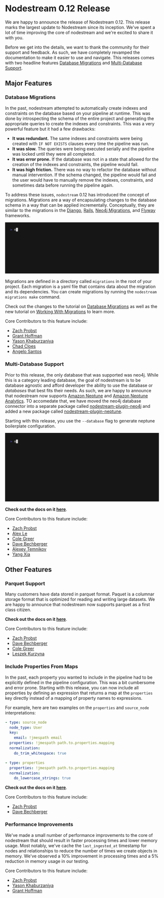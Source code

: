 # Nodestream 0.12 Release

We are happy to announce the release of Nodestream 0.12. 
This release marks the largest update to Nodestream since its inception. 
We've spent a lot of time improving the core of nodestream and we're excited to share it with you.

Before we get into the details, we want to thank the community for their support and feedback. 
As such, we have completely revamped the documentation to make it easier to use and navigate.
This releases comes with two headline features [Database Migrations](#database-migrations) and [Multi-Database Support](#multi-database-support).

## Major Features

### Database Migrations 

In the past, nodestream attempted to automatically create indexes and constraints on the database based on your pipeline at runtime.
This was done by introspecting the schema of the entire project and generating the appropriate queries to create the indexes and constraints.
This was a very powerful feature but it had a few drawbacks:
- **It was redundant.** The same indexes and constraints were being created with `IF NOT EXISTS` clauses every time the pipeline was run.
- **It was slow.** The queries were being executed serially and the pipeline was locked until they were all completed.
- **It was error prone.** If the database was not in a state that allowed for the creation of the indexes and constraints, the pipeline would fail.
- **It was high friction.** There was no way to refactor the database without manual intervention. If the schema changed, the pipeline would fail and the user would have to manually remove the indexes, constraints, and sometimes data before running the pipeline again.

To address these issues, `nodestream` 0.12 has introduced the concept of migrations.
Migrations are a way of encapsulating changes to the database schema in a way that can be applied incrementally. 
Conceptually, they are similar to the migrations in the [Django](https://docs.djangoproject.com/en/5.0/topics/migrations/), [Rails](https://guides.rubyonrails.org/v3.2/migrations.html), [Neo4j Migrations](https://neo4j.com/labs/neo4j-migrations/2.0/), and [Flyway](https://documentation.red-gate.com/fd/migrations-184127470.html) frameworks.

![Database Migrations](./migrations.gif)

Migrations are defined in a directory called `migrations` in the root of your project.
Each migration is a yaml file that contains data about the migration and its dependencies.
You can create migrations by running the `nodestream migrations make` command.

Check out the changes to the tutorial on [Database Migrations](/docs/docs/tutorial-basics/prepare-your-database) as well as the new tutorial on [Working With Migrations](/docs/docs/tutorials-intermediate/working-with-migrations) to learn more.

Core Contributors to this feature include:
- [Zach Probst](https://github.com/zprobst)
- [Grant Hoffman](https://github.com/grantleehoffman)
- [Yason Khaburzaniya](https://github.com/yasonk)
- [Chad Cloes](https://github.com/ccloes)
- [Angelo Santos](https://github.com/angelosantos4)

### Multi-Database Support 

Prior to this release, the only database that was supported was neo4j. 
While this is a category leading database, the goal of nodestream is to be database agnostic and afford developer the ability to use the database or _databases_ that best fits their needs. 
As such, we are happy to announce that nodestream now supports [Amazon Neptune](https://aws.amazon.com/neptune/) and [Amazon Neptune Analytics](https://docs.aws.amazon.com/neptune-analytics/latest/userguide/what-is-neptune-analytics.html).
TO accomedate that, we have moved the neo4j database connector into a separate package called [nodestream-plugin-neo4j](https://pypi.org/project/nodestream-plugin-neo4j/) and added a new package called [nodestream-plugin-neptune](https://pypi.org/project/nodestream-plugin-neptune/).

Starting with this release, you use the `--database` flag to generate neptune boilerplate configuration. 

![Database Migrations](./neptune.gif)

**Check out the docs on it [here](/docs/docs/databases/neptune/)**.

Core Contributors to this feature include:
- [Zach Probst](https://github.com/zprobst)
- [Alex Le](https://github.com/aryex)
- [Cole Greer](https://github.com/Cole-Greer)
- [Dave Bechberger](https://github.com/bechbd)
- [Alexey Temnikov](https://github.com/alexey-temnikov)
- [Yang Xia](https://github.com/xiazcy)

## Other Features

### Parquet Support

Many customers have data stored in parquet format. 
Paquet is a columnar storage format that is optimized for reading and writing large datasets.
We are happy to announce that nodestream now supports parquet as a first class citizen.

**Check out the docs on it [here](/docs/docs/reference/extractors/#the-file-extractor-family)**.

Core Contributors to this feature include:
- [Zach Probst](https://github.com/zprobst)
- [Dave Bechberger](https://github.com/bechbd)
- [Cole Greer](https://github.com/Cole-Greer)
- [Leszek Kurzyna](https://github.com/leszek-bq)

### Include Properties From Maps

In the past, each property you wanted to include in the pipeline had to be explicitly defined in the pipeline configuration. 
This was a bit cumbersome and error prone.
Starting with this release, you can now include all properties by defining an expression that returns a map at the `properties` key directly instead of a mapping of property names to expressions.

For example, here are two examples on the `properties` and `source_node` interpretations:

```yaml
- type: source_node
  node_type: User
  key:
    email: !jmespath email
  properties: !jmespath path.to.properties.mapping
  normalization:
    do_trim_whitespace: true
```

```yaml
- type: properties
  properties: !jmespath path.to.properties.mapping
  normalization:
    do_lowercase_strings: true
```

**Check out the docs on it [here](/docs/docs/reference/interpreting)**.

Core Contributors to this feature include:
- [Zach Probst](https://github.com/zprobst)
- [Dave Bechberger](https://github.com/bechbd)

### Performance Improvements

We've made a small number of performance improvements to the core of nodestream that should result in faster processing times and lower memory usage.
Most notably, we've cache the `last_ingested_at` timestamp for nodes and relationships to reduce the number of times we create objects in memory. 
We've observed a 10% improvement in processing times and a 5% reduction in memory usage in our testing.

Core Contributors to this feature include:
- [Zach Probst](https://github.com/zprobst)
- [Yason Khaburzaniya](https://github.com/yasonk)
- [Grant Hoffman](https://github.com/grantleehoffman)

